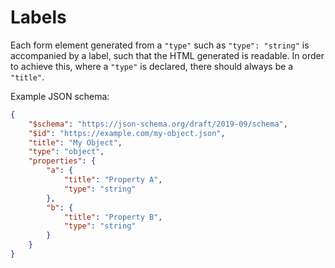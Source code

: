 <!-- title: Labels -->

# Labels

Each form element generated from a `"type"` such as `"type": "string"` is accompanied by a label, such that the HTML generated is readable. In order to achieve this, where a `"type"` is declared, there should always be a `"title"`.

Example JSON schema:
```json
{
    "$schema": "https://json-schema.org/draft/2019-09/schema",
    "$id": "https://example.com/my-object.json",
    "title": "My Object",
    "type": "object",
    "properties": {
        "a": {
            "title": "Property A",
            "type": "string"
        },
        "b": {
            "title": "Property B",
            "type": "string"
        }
    }
}
```